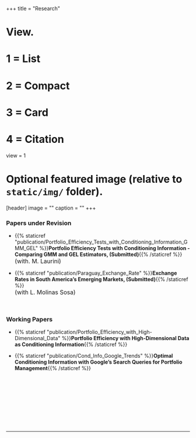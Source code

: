 +++
title = "Research"

# View.
#   1 = List
#   2 = Compact
#   3 = Card
#   4 = Citation
view = 1

# Optional featured image (relative to `static/img/` folder).
[header]
image = ""
caption = ""
+++

### **Papers under Revision**

* {{% staticref "publication/Portfolio_Efficiency_Tests_with_Conditioning_Information_GMM_GEL" %}}**Portfolio Efficiency Tests with Conditioning Information - Comparing GMM and GEL Estimators, (Submitted)**{{% /staticref %}}  
 <font size="3"> (with. M. Laurini) </font>


* {{% staticref "publication/Paraguay_Exchange_Rate" %}}**Exchange Rates in South America’s Emerging Markets, (Submitted)**{{% /staticref %}}  
 <font size="3"> (with L. Molinas Sosa) </font> 


<br>

### **Working Papers**

* {{% staticref "publication/Portfolio_Efficiency_with_High-Dimensional_Data" %}}**Portfolio Efficiency with High-Dimensional Data as Conditioning Information**{{% /staticref %}}


* {{% staticref "publication/Cond_Info_Google_Trends" %}}**Optimal Conditioning Information with Google’s Search Queries for Portfolio Management**{{% /staticref %}}


<br>
<br>
<br>
<br>
<br>
<br>
<br>
<br>

---